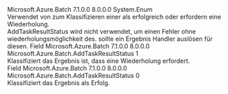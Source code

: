 <Type Name="AddTaskResultStatus" FullName="Microsoft.Azure.Batch.AddTaskResultStatus">
  <TypeSignature Language="C#" Value="public enum AddTaskResultStatus" />
  <TypeSignature Language="ILAsm" Value=".class public auto ansi sealed AddTaskResultStatus extends System.Enum" />
  <TypeSignature Language="DocId" Value="T:Microsoft.Azure.Batch.AddTaskResultStatus" />
  <TypeSignature Language="VB.NET" Value="Public Enum AddTaskResultStatus" />
  <TypeSignature Language="F#" Value="type AddTaskResultStatus = " />
  <AssemblyInfo>
    <AssemblyName>Microsoft.Azure.Batch</AssemblyName>
    <AssemblyVersion>7.1.0.0</AssemblyVersion>
    <AssemblyVersion>8.0.0.0</AssemblyVersion>
  </AssemblyInfo>
  <Base>
    <BaseTypeName>System.Enum</BaseTypeName>
  </Base>
  <Docs>
    <summary>
            Verwendet von <see cref="T:Microsoft.Azure.Batch.AddTaskCollectionResultHandler" /> zum Klassifizieren einer <see cref="T:Microsoft.Azure.Batch.AddTaskResult" /> als erfolgreich oder erfordern eine Wiederholung.
            </summary>
    <remarks>AddTaskResultStatus wird nicht verwendet, um einen Fehler ohne wiederholungsmöglichkeit des. sollte ein Ergebnis Handler auslösen <see cref="T:Microsoft.Azure.Batch.AddTaskCollectionTerminatedException" /> für diesen.</remarks>
  </Docs>
  <Members>
    <Member MemberName="Retry">
      <MemberSignature Language="C#" Value="Retry" />
      <MemberSignature Language="ILAsm" Value=".field public static literal valuetype Microsoft.Azure.Batch.AddTaskResultStatus Retry = int32(1)" />
      <MemberSignature Language="DocId" Value="F:Microsoft.Azure.Batch.AddTaskResultStatus.Retry" />
      <MemberSignature Language="VB.NET" Value="Retry" />
      <MemberSignature Language="F#" Value="Retry = 1" Usage="Microsoft.Azure.Batch.AddTaskResultStatus.Retry" />
      <MemberType>Field</MemberType>
      <AssemblyInfo>
        <AssemblyName>Microsoft.Azure.Batch</AssemblyName>
        <AssemblyVersion>7.1.0.0</AssemblyVersion>
        <AssemblyVersion>8.0.0.0</AssemblyVersion>
      </AssemblyInfo>
      <ReturnValue>
        <ReturnType>Microsoft.Azure.Batch.AddTaskResultStatus</ReturnType>
      </ReturnValue>
      <MemberValue>1</MemberValue>
      <Docs>
        <summary>
            Klassifiziert das Ergebnis ist, dass eine Wiederholung erfordert.
            </summary>
      </Docs>
    </Member>
    <Member MemberName="Success">
      <MemberSignature Language="C#" Value="Success" />
      <MemberSignature Language="ILAsm" Value=".field public static literal valuetype Microsoft.Azure.Batch.AddTaskResultStatus Success = int32(0)" />
      <MemberSignature Language="DocId" Value="F:Microsoft.Azure.Batch.AddTaskResultStatus.Success" />
      <MemberSignature Language="VB.NET" Value="Success" />
      <MemberSignature Language="F#" Value="Success = 0" Usage="Microsoft.Azure.Batch.AddTaskResultStatus.Success" />
      <MemberType>Field</MemberType>
      <AssemblyInfo>
        <AssemblyName>Microsoft.Azure.Batch</AssemblyName>
        <AssemblyVersion>7.1.0.0</AssemblyVersion>
        <AssemblyVersion>8.0.0.0</AssemblyVersion>
      </AssemblyInfo>
      <ReturnValue>
        <ReturnType>Microsoft.Azure.Batch.AddTaskResultStatus</ReturnType>
      </ReturnValue>
      <MemberValue>0</MemberValue>
      <Docs>
        <summary>
            Klassifiziert das Ergebnis als Erfolg.
            </summary>
      </Docs>
    </Member>
  </Members>
</Type>